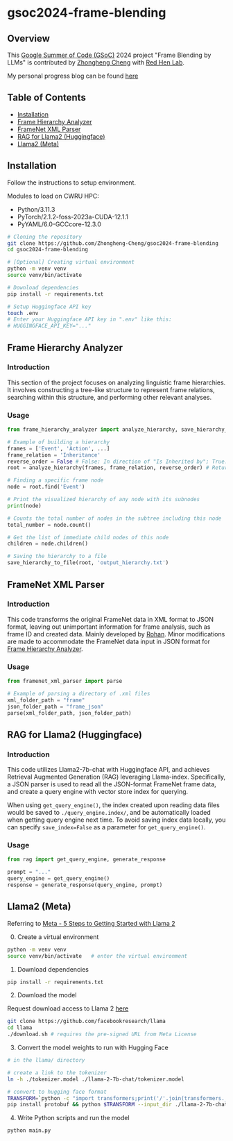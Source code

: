 # gsoc2024-frame-blending

## Overview

This [Google Summer of Code (GSoC)](https://summerofcode.withgoogle.com/) 2024 project "Frame Blending by LLMs" is contributed by [Zhongheng Cheng](https://github.com/Zhongheng-Cheng) with [Red Hen Lab](https://www.redhenlab.org/home).

My personal progress blog can be found [here](https://zhongheng-cheng.github.io/)

## Table of Contents

- [Installation](#installation)
- [Frame Hierarchy Analyzer](#frame-hierarchy-analyzer)
- [FrameNet XML Parser](#framenet-xml-parser)
- [RAG for Llama2 (Huggingface)](#rag-for-llama2-huggingface)
- [Llama2 (Meta)](#llama2-meta)

## Installation

Follow the instructions to setup environment.

Modules to load on CWRU HPC:
- Python/3.11.3
- PyTorch/2.1.2-foss-2023a-CUDA-12.1.1
- PyYAML/6.0-GCCcore-12.3.0

```bash
# Cloning the repository
git clone https://github.com/Zhongheng-Cheng/gsoc2024-frame-blending
cd gsoc2024-frame-blending

# [Optional] Creating virtual environment
python -m venv venv
source venv/bin/activate

# Download dependencies
pip install -r requirements.txt

# Setup Huggingface API key
touch .env
# Enter your Huggingface API key in ".env" like this:
# HUGGINGFACE_API_KEY="..."
```

## Frame Hierarchy Analyzer

### Introduction

This section of the project focuses on analyzing linguistic frame hierarchies. It involves constructing a tree-like structure to represent frame relations, searching within this structure, and performing other relevant analyses.

### Usage

```python
from frame_hierarchy_analyzer import analyze_hierarchy, save_hierarchy_to_file

# Example of building a hierarchy
frames = ['Event', 'Action', ...]
frame_relation = 'Inheritance'
reverse_order = False # False: In direction of "Is Inherited by"; True: In direction of "Inherits from"
root = analyze_hierarchy(frames, frame_relation, reverse_order) # Returns the root node of the tree hierarchy

# Finding a specific frame node
node = root.find('Event')

# Print the visualized hierarchy of any node with its subnodes
print(node)

# Counts the total number of nodes in the subtree including this node
total_number = node.count()

# Get the list of immediate child nodes of this node
children = node.children()

# Saving the hierarchy to a file
save_hierarchy_to_file(root, 'output_hierarchy.txt')
```

## FrameNet XML Parser

### Introduction

This code transforms the original FrameNet data in XML format to JSON format, leaving out unimportant information for frame analysis, such as frame ID and created data. Mainly developed by [Rohan](https://medium.com/@rohank587/spending-the-summer-24-in-gsoc-with-red-hen-lab-5c8aade49026). Minor modifications are made to accommodate the FrameNet data input in JSON format for [Frame Hierarchy Analyzer](#frame-hierarchy-analyzer).

### Usage

```python
from framenet_xml_parser import parse

# Example of parsing a directory of .xml files
xml_folder_path = "frame"
json_folder_path = "frame_json"
parse(xml_folder_path, json_folder_path)
```

## RAG for Llama2 (Huggingface)

### Introduction

This code utilizes Llama2-7b-chat with Huggingface API, and achieves Retrieval Augmented Generation (RAG) leveraging Llama-index. Specifically, a JSON parser is used to read all the JSON-format FrameNet frame data, and create a query engine with vector store index for querying.

When using `get_query_engine()`, the index created upon reading data files would be saved to `./query_engine.index/`, and be automatically loaded when getting query engine next time. To avoid saving index data locally, you can specify `save_index=False` as a parameter for `get_query_engine()`.

### Usage

```python
from rag import get_query_engine, generate_response

prompt = "..."
query_engine = get_query_engine()
response = generate_response(query_engine, prompt)
```

## Llama2 (Meta)

Referring to [Meta - 5 Steps to Getting Started with Llama 2](https://ai.meta.com/blog/5-steps-to-getting-started-with-llama-2/)

0. Create a virtual environment
```bash
python -m venv venv
source venv/bin/activate   # enter the virtual environment
```
1. Download dependencies
```bash
pip install -r requirements.txt
```
2. Download the model 

Request download access to Llama 2 [here](https://llama.meta.com/llama-downloads)

```bash
git clone https://github.com/facebookresearch/llama
cd llama
./download.sh # requires the pre-signed URL from Meta License
```
3. Convert the model weights to run with Hugging Face
```bash
# in the llama/ directory

# create a link to the tokenizer
ln -h ./tokenizer.model ./llama-2-7b-chat/tokenizer.model

# convert to hugging face format
TRANSFORM=`python -c "import transformers;print('/'.join(transformers.__file__.split('/')[:-1])+'/models/llama/convert_llama_weights_to_hf.py')"`
pip install protobuf && python $TRANSFORM --input_dir ./llama-2-7b-chat --model_size 7B --output_dir ./llama-2-7b-chat-hf
```
4. Write Python scripts and run the model
```bash
python main.py
```
